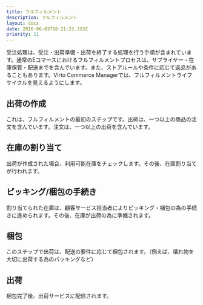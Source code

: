 ```yaml
---
title: フルフィルメント
description: フルフィルメント
layout: docs
date: 2016-06-03T10:21:23.333Z
priority: 11
---
```

受注処理は、受注・出荷準備・出荷を終了する処理を行う手順が含まれています。通常のEコマースにおけるフルフィルメントプロセスは、サプライヤー・在庫保管・配送までを含んでいます。また、ストアルールや条件に応じて返品があることもあります。Virto Commerce Managerでは、フルフィルメントライフサイクルを見えるようにします。

## 出荷の作成

これは、フルフィルメントの最初のステップです。出荷は、一つ以上の商品の注文を含んでいます。注文は、一つ以上の出荷を含んでいます。

## 在庫の割り当て

出荷が作成された場合、利用可能在庫をチェックします。その後、在庫割り当てが行われます。

## ピッキング/梱包の手続き

割り当てられた在庫は、顧客サービス担当者によりピッキング・梱包の為の手続きに進められます。その後、在庫が出荷の為に準備されます。

## 梱包

このステップで出荷は、配送の要件に応じて梱包されます。（例えば、壊れ物を大切に出荷する為のパッキングなど）

## 出荷

梱包完了後、出荷サービスに配信されます。